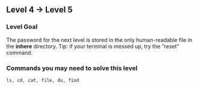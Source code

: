 ## Level 4 -> Level 5

### Level Goal
The password for the next level is stored in the only human-readable file in the **inhere** directory. Tip: if your terminal is messed up, try the “reset” command.

### Commands you may need to solve this level
`ls, cd, cat, file, du, find`